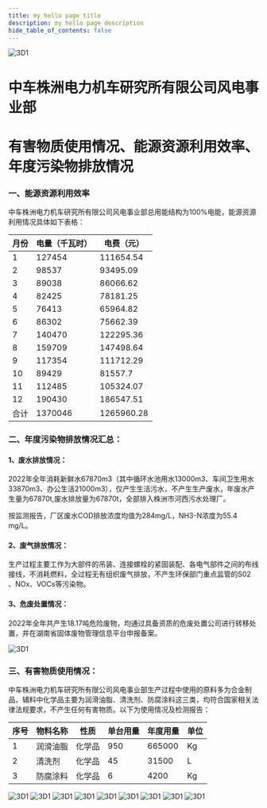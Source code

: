 ```yaml
---
title: my hello page title
description: my hello page description
hide_table_of_contents: false
---
```

![3D1](../../docs/img/东阳/logo_中车.png)
# 中车株洲电力机车研究所有限公司风电事业部
# 有害物质使用情况、能源资源利用效率、年度污染物排放情况
### 一、能源资源利用效率

中车株洲电力机车研究所有限公司风电事业部总用能结构为100%电能，能源资源利用情况具体如下表格：

| 月份 | 电量（千瓦时） | 电费（元）      |
|----|---------|------------|
| 1  | 127454  | 111654.54  |
| 2  | 98537   | 93495.09   |
| 3  | 89038   | 86066.62   |
| 4  | 82425   | 78181.25   |
| 5  | 76413   | 65964.82   |
| 6  | 86302   | 75662.39   |
| 7  | 140470  | 122295.36  |
| 8  | 159709  | 147498.64  |
| 9  | 117354  | 111712.29  |
| 10 | 89429   | 81557.7    |
| 11 | 112485  | 105324.07  |
| 12 | 190430  | 186547.51  |
| 合计 | 1370046 | 1265960.28 |


### 二、年度污染物排放情况汇总：
#### 1、废水排放情况：
2022年全年消耗新鲜水67870m3（其中循环水池用水13000m3、车间卫生用水33870m3、办公生活21000m3），仅产生生活污水，不产生生产废水，年废水产生量为67870t,废水排放量为67870t，全部排入株洲市河西污水处理厂。

按监测报告，厂区废水COD排放浓度均值为284mg/L，NH3-N浓度为55.4 mg/L。
#### 2、废气排放情况：
生产过程主要工作为大部件的吊装、连接螺栓的紧固装配、各电气部件之间的布线接线，不消耗燃料，全过程无有组织废气排放，不产生环保部门重点监管的S02 、NOx、VOCs等污染物。
#### 3、危废处置情况：
2022年全年共产生18.17吨危险废物，均通过具备资质的危废处置公司进行转移处置，并在湖南省固体废物管理信息平台申报备案。

![3D1](../../docs/img/东阳/微信省报.png)

### 三、有害物质使用情况：
中车株洲电力机车研究所有限公司风电事业部生产过程中使用的原料多为合金制品，辅料中化学品主要为润滑油脂、清洗剂、防腐涂料这三类，均符合国家相关法律法规要求，不产生任何有害物质。以下为使用情况及检测报告：

| 序号 | 物料名称 | 性质  | 单台用量 | 年度用量   | 单位 |
|----|------|-----|------|--------|----|
| 1  | 润滑油脂 | 化学品 | 950  | 665000 | Kg |
| 2  | 清洗剂  | 化学品 | 45   | 31500  | L  |
| 3  | 防腐涂料 | 化学品 | 6    | 4200   | Kg |

![3D1](../../docs/img/东阳/23.2%20检测报告_00.png)
![3D1](../../docs/img/东阳/23.2%20检测报告_01.png)
![3D1](../../docs/img/东阳/23.2%20检测报告_03.png)
![3D1](../../docs/img/东阳/23.2%20检测报告_04.png)
![3D1](../../docs/img/东阳/23.2%20检测报告_05.png)
![3D1](../../docs/img/东阳/23.2%20检测报告_06.png)
![3D1](../../docs/img/东阳/23.2%20检测报告_07.png)
![3D1](../../docs/img/东阳/23.2%20检测报告_08.png)
![3D1](../../docs/img/东阳/23.2%20检测报告_09.png)